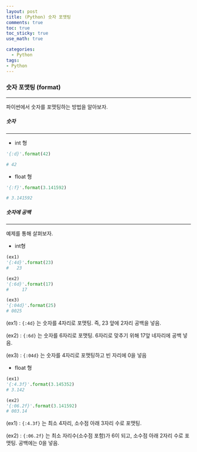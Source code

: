 ```yaml
---
layout: post
title: (Python) 숫자 포맷팅
comments: true
toc: true
toc_sticky: true
use_math: true

categories:
  - Python
tags:
- Python
---
```




### 숫자 포맷팅 (format)

---

파이썬에서 숫자를 포맷팅하는 방법을 알아보자.



##### 숫자

---

* int 형

```python
'{:d}'.format(42)

# 42
```



* float 형

```python
'{:f}'.format(3.141592)

# 3.141592
```



##### 숫자에 공백

---

예제를 통해 살펴보자.



* int형

```python
(ex1)
'{:4d}'.format(23)
#   23

(ex2)
'{:6d}'.format(17)
#     17

(ex3)
'{:04d}'.format(25)
# 0025
```

(ex1) : `{:4d}` 는 숫자를 4자리로 포맷팅. 즉, 23 앞에 2자리 공백을 넣음.

(ex2) : `{:6d}` 는 숫자를 6자리로 포맷팅. 6자리로 맞추기 위해 17앞 네자리에 공백 넣음.

(ex3) : `{:04d}` 는 숫자를 4자리로 포맷팅하고 빈 자리에 0을 넣음



* float 형

```python
(ex1)
'{:4.3f}'.format(3.145352)
# 3.142

(ex2)
'{:06.2f}'.format(3.141592)
# 003.14
```

(ex1) : `{:4.3f}` 는 최소 4자리, 소수점 아래 3자리 수로 포맷팅.

(ex2) : `{:06.2f}` 는 최소 자리수(소수점 포함)가 6이 되고, 소수점 아래 2자리 수로 포맷팅. 공백에는 0을 넣음.
